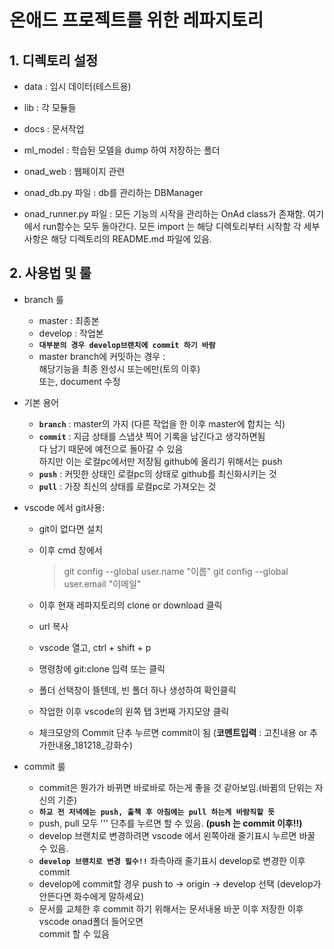 # 온애드 프로젝트를 위한 레파지토리

## 1. 디렉토리 설정

* data : 임시 데이터(테스트용)
* lib : 각 모듈들
* docs : 문서작업

* ml_model : 학습된 모델을 dump 하여 저장하는 폴더
* onad_web : 웹페이지 관련
* onad_db.py 파일 : db를 관리하는 DBManager
* onad_runner.py 파일 : 모든 기능의 시작을 관리하는 OnAd class가 존재함. 여기에서 run함수는 모두 돌아간다.
모든 import 는 해당 디렉토리부터 시작함
각 세부 사항은 해당 디렉토리의 README.md 파일에 있음.

## 2. 사용법 및 룰

* branch 룰
  - master : 최종본
  - develop : 작업본
  - **`대부분의 경우 develop브랜치에 commit 하기 바람`**
  - master branch에 커밋하는 경우 :  
    해당기능을 최종 완성시 또는에만(토의 이후)  
    또는, document 수정

* 기본 용어
  - **`branch`** : master의 가지 (다른 작업을 한 이후 master에 합치는 식)
  - **`commit`** : 지금 상태를 스냅샷 찍어 기록을 남긴다고 생각하면됨  
    다 남기 때문에 예전으로 돌아갈 수 있음  
    하지만 이는 로컬pc에서만 저장됨 github에 올리기 위해서는 push
  - **`push`** : 커밋한 상태인 로컬pc의 상태로 github를 최신화시키는 것
  - **`pull`** : 가장 최신의 상태를 로컬pc로 가져오는 것

* vscode 에서 git사용:
  - git이 없다면 설치
  - 이후 cmd 창에서
    > git config --global user.name "이름"
    > git config --global user.email "이메일"
  
  - 이후 현재 레파지토리의 clone or download 클릭
  - url 복사
  - vscode 열고, ctrl + shift + p
  - 명령창에 git:clone 입력 또는 클릭
  - 폴더 선택창이 뜰텐데, 빈 폴더 하나 생성하여 확인클릭
  - 작업한 이후 vscode의 왼쪽 탭 3번째 가지모양 클릭
  - 체크모양의 Commit 단추 누르면 commit이 됨 (**코멘트입력** : 고친내용 or 추가한내용_181218_강화수)
  
* commit 룰
  - commit은 뭔가가 바뀌면 바로바로 하는게 좋을 것 같아보임.(바뀜의 단위는 자신의 기준)
  - **`하교 전 저녁에는 push, 출첵 후 아침에는 pull 하는게 바람직할 듯`**
  - push, pull 모두 ''' 단추를 누르면 할 수 있음. **(push 는 commit 이후!!)**
  - develop 브랜치로 변경하려면 vscode 에서 왼쪽아래 줄기표시 누르면 바꿀 수 있음.
  - **`develop 브랜치로 변경 필수!!`** 좌측아래 줄기표시 develop로 변경한 이후 commit
  - develop에 commit할 경우 push to -> origin -> develop 선택 (develop가 안뜬다면 화수에게 말하세요)
  - 문서를 교체한 후 commit 하기 위해서는 문서내용 바꾼 이후 저장한 이후 vscode onad폴더 들어오면  
    commit 할 수 있음

